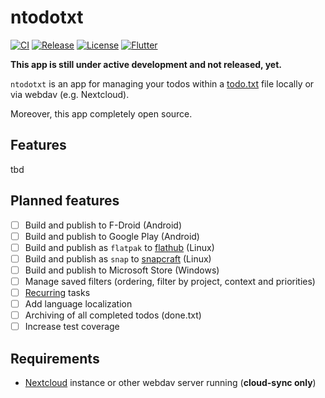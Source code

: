 # ntodotxt

[![CI](https://github.com/tmaegel/ntodotxt/actions/workflows/ci.yaml/badge.svg)](https://github.com/tmaegel/ntodotxt/actions/workflows/ci.yaml)
[![Release](https://img.shields.io/github/v/release/tmaegel/ntodotxt)](https://github.com/tmaegel/ntodotxt/releases)
[![License](https://img.shields.io/badge/License-MIT-yellow)](https://opensource.org/licenses/MIT)
[![Flutter](https://img.shields.io/badge/_Flutter_-3.16.3-grey.svg?&logo=Flutter&logoColor=white&labelColor=blue)](https://github.com/flutter/flutter)

**This app is still under active development and not released, yet.**

`ntodotxt` is an app for managing your todos within a [todo.txt](https://github.com/todotxt/todo.txt) file locally or via webdav (e.g. Nextcloud).

Moreover, this app completely open source.

## Features

tbd

## Planned features

- [ ] Build and publish to F-Droid (Android)
- [ ] Build and publish to Google Play (Android)
- [ ] Build and publish as `flatpak` to [flathub](https://flathub.org/) (Linux)
- [ ] Build and publish as `snap` to [snapcraft](https://snapcraft.io/) (Linux)
- [ ] Build and publish to Microsoft Store (Windows)
- [ ] Manage saved filters (ordering, filter by project, context and priorities)
- [ ] [Recurring](https://c306.net/t/topydo-docs/#Recurrence) tasks
- [ ] Add language localization
- [ ] Archiving of all completed todos (done.txt)
- [ ] Increase test coverage

## Requirements

- [Nextcloud](https://nextcloud.com/) instance or other webdav server running (**cloud-sync only**)
